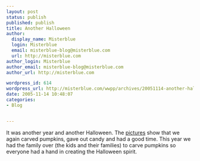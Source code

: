```yaml
---
layout: post
status: publish
published: publish
title: Another Halloween
author:
  display_name: Misterblue
  login: Misterblue
  email: misterblue-blog@misterblue.com
  url: http://misterblue.com
author_login: Misterblue
author_email: misterblue-blog@misterblue.com
author_url: http://misterblue.com

wordpress_id: 614
wordpress_url: http://misterblue.com/wwpp/archives/20051114-another-halloween
date: 2005-11-14 10:48:07
categories:
- Blog


---
```

<p>
It was another year and another Halloween.
The
<a href="http://pics.misterblue.com/20051031-Halloween/">pictures</a>
show that we again carved pumpkins, gave out candy and had a good time.
This year we had the family over (the kids and their families) to carve pumpkins
so everyone had a hand in creating the Halloween spirit.
</p>
